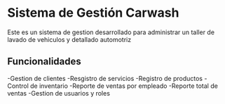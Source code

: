# Sistema de Gestión Carwash

Este es un sistema de gestion desarrollado para administrar un taller de lavado
de vehiculos y detallado automotriz

## Funcionalidades

-Gestion de clientes
-Resgistro de servicios
-Registro de productos
-Control de inventario
-Reporte de ventas por empleado
-Reporte total de ventas
-Gestion de usuarios y roles